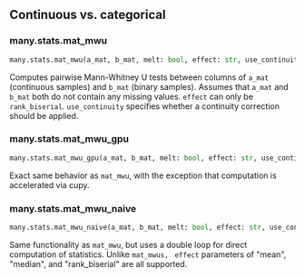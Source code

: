 ## Continuous vs. categorical

### many.stats.mat_mwu

```python
many.stats.mat_mwu(a_mat, b_mat, melt: bool, effect: str, use_continuity=True)
```

Computes pairwise Mann-Whitney U tests between columns of `a_mat` (continuous samples) and `b_mat` (binary samples). Assumes that `a_mat` and `b_mat` both do not contain any missing values. `effect` can only be `rank_biserial`. `use_continuity` specifies whether a continuity correction should be applied.

### many.stats.mat_mwu_gpu

```python
many.stats.mat_mwu_gpu(a_mat, b_mat, melt: bool, effect: str, use_continuity=True)
```

Exact same behavior as `mat_mwu`, with the exception that computation is accelerated via cupy.

### many.stats.mat_mwu_naive

```python
many.stats.mat_mwu_naive(a_mat, b_mat, melt: bool, effect: str, use_continuity=True, pbar=False)
```

Same functionality as `mat_mwu`, but uses a double loop for direct computation of statistics. Unlike `mat_mwus, ` `effect` parameters of "mean", "median", and "rank_biserial" are all supported.